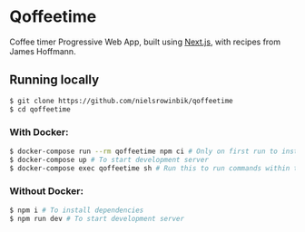 # Qoffeetime

Coffee timer Progressive Web App, built using [Next.js](https://nextjs.org), with recipes from James Hoffmann.

## Running locally

```bash
$ git clone https://github.com/nielsrowinbik/qoffeetime
$ cd qoffeetime
```

### With Docker:

```bash
$ docker-compose run --rm qoffeetime npm ci # Only on first run to install dependencies
$ docker-compose up # To start development server
$ docker-compose exec qoffeetime sh # Run this to run commands within the container
```

### Without Docker:

```bash
$ npm i # To install dependencies
$ npm run dev # To start development server
```

